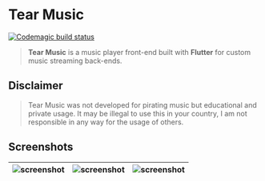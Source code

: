 # Tear Music

[![Codemagic build status](https://api.codemagic.io/apps/62ed9594afdb912d0c4199ff/62ed9594afdb912d0c4199fe/status_badge.svg)](https://codemagic.io/apps/62ed9594afdb912d0c4199ff/62ed9594afdb912d0c4199fe/latest_build)

> **Tear Music** is a music player front-end built with **Flutter** for custom music streaming back-ends.

## Disclaimer

> Tear Music was not developed for pirating music but educational and private usage.
> It may be illegal to use this in your country, I am not responsible in any way for the usage of others.

## Screenshots

| ![screenshot](.github/screenshot_3.png) | ![screenshot](.github/screenshot_2.png) | ![screenshot](.github/screenshot_1.png) |
| ----------------------------------------- | ----------------------------------------- | ----------------------------------------- |
